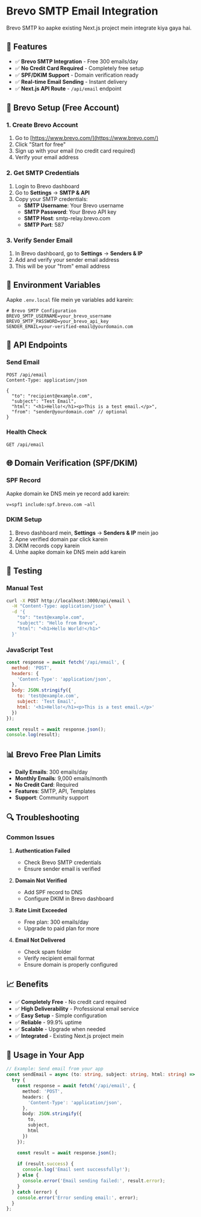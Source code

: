 # Brevo SMTP Email Integration

Brevo SMTP ko aapke existing Next.js project mein integrate kiya gaya hai.

## 🚀 Features

- ✅ **Brevo SMTP Integration** - Free 300 emails/day
- ✅ **No Credit Card Required** - Completely free setup
- ✅ **SPF/DKIM Support** - Domain verification ready
- ✅ **Real-time Email Sending** - Instant delivery
- ✅ **Next.js API Route** - `/api/email` endpoint

## 📧 Brevo Setup (Free Account)

### 1. Create Brevo Account
1. Go to [https://www.brevo.com/](https://www.brevo.com/)
2. Click "Start for free"
3. Sign up with your email (no credit card required)
4. Verify your email address

### 2. Get SMTP Credentials
1. Login to Brevo dashboard
2. Go to **Settings** → **SMTP & API**
3. Copy your SMTP credentials:
   - **SMTP Username**: Your Brevo username
   - **SMTP Password**: Your Brevo API key
   - **SMTP Host**: smtp-relay.brevo.com
   - **SMTP Port**: 587

### 3. Verify Sender Email
1. In Brevo dashboard, go to **Settings** → **Senders & IP**
2. Add and verify your sender email address
3. This will be your "from" email address

## 🔧 Environment Variables

Aapke `.env.local` file mein ye variables add karein:

```env
# Brevo SMTP Configuration
BREVO_SMTP_USERNAME=your_brevo_username
BREVO_SMTP_PASSWORD=your_brevo_api_key
SENDER_EMAIL=your-verified-email@yourdomain.com
```

## 📡 API Endpoints

### Send Email
```
POST /api/email
Content-Type: application/json

{
  "to": "recipient@example.com",
  "subject": "Test Email",
  "html": "<h1>Hello!</h1><p>This is a test email.</p>",
  "from": "sender@yourdomain.com" // optional
}
```

### Health Check
```
GET /api/email
```

## 🌐 Domain Verification (SPF/DKIM)

### SPF Record
Aapke domain ke DNS mein ye record add karein:
```
v=spf1 include:spf.brevo.com ~all
```

### DKIM Setup
1. Brevo dashboard mein, **Settings** → **Senders & IP** mein jao
2. Apne verified domain par click karein
3. DKIM records copy karein
4. Unhe aapke domain ke DNS mein add karein

## 🧪 Testing

### Manual Test
```bash
curl -X POST http://localhost:3000/api/email \
  -H "Content-Type: application/json" \
  -d '{
    "to": "test@example.com",
    "subject": "Hello from Brevo",
    "html": "<h1>Hello World!</h1>"
  }'
```

### JavaScript Test
```javascript
const response = await fetch('/api/email', {
  method: 'POST',
  headers: {
    'Content-Type': 'application/json',
  },
  body: JSON.stringify({
    to: 'test@example.com',
    subject: 'Test Email',
    html: '<h1>Hello!</h1><p>This is a test email.</p>'
  })
});

const result = await response.json();
console.log(result);
```

## 📊 Brevo Free Plan Limits

- **Daily Emails**: 300 emails/day
- **Monthly Emails**: 9,000 emails/month
- **No Credit Card**: Required
- **Features**: SMTP, API, Templates
- **Support**: Community support

## 🔍 Troubleshooting

### Common Issues

1. **Authentication Failed**
   - Check Brevo SMTP credentials
   - Ensure sender email is verified

2. **Domain Not Verified**
   - Add SPF record to DNS
   - Configure DKIM in Brevo dashboard

3. **Rate Limit Exceeded**
   - Free plan: 300 emails/day
   - Upgrade to paid plan for more

4. **Email Not Delivered**
   - Check spam folder
   - Verify recipient email format
   - Ensure domain is properly configured

## 📈 Benefits

- ✅ **Completely Free** - No credit card required
- ✅ **High Deliverability** - Professional email service
- ✅ **Easy Setup** - Simple configuration
- ✅ **Reliable** - 99.9% uptime
- ✅ **Scalable** - Upgrade when needed
- ✅ **Integrated** - Existing Next.js project mein

## 🚀 Usage in Your App

```typescript
// Example: Send email from your app
const sendEmail = async (to: string, subject: string, html: string) => {
  try {
    const response = await fetch('/api/email', {
      method: 'POST',
      headers: {
        'Content-Type': 'application/json',
      },
      body: JSON.stringify({
        to,
        subject,
        html
      })
    });

    const result = await response.json();
    
    if (result.success) {
      console.log('Email sent successfully!');
    } else {
      console.error('Email sending failed:', result.error);
    }
  } catch (error) {
    console.error('Error sending email:', error);
  }
};
``` 